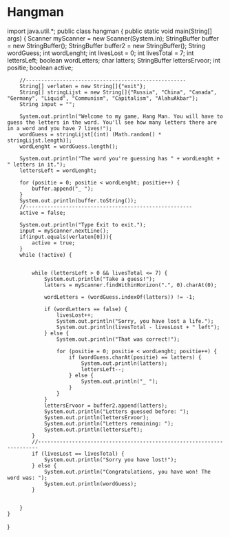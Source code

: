 # Hangman
import java.util.*;
public class hangman {
    public static void main(String[] args) {
        Scanner myScanner = new Scanner(System.in);
        StringBuffer buffer = new StringBuffer();
        StringBuffer buffer2 = new StringBuffer();
        String wordGuess;
        int wordLenght;
        int livesLost = 0;
        int livesTotal = 7;
        int lettersLeft;
        boolean wordLetters;
        char latters;
        StringBuffer lettersErvoor;
        int positie;
        boolean active;


        //----------------------------------------------------
        String[] verlaten = new String[]{"exit"};
        String[] stringLijst = new String[]{"Russia", "China", "Canada", "Germany", "Liquid", "Communism", "Capitalism", "AlahuAkbar"};
        String input = "";

        System.out.println("Welcome to my game, Hang Man. You will have to guess the letters in the word. You'll see how many letters there are in a word and you have 7 lives!");
        wordGuess = stringLijst[(int) (Math.random() * stringLijst.length)];
        wordLenght = wordGuess.length();

        System.out.println("The word you're guessing has " + wordLenght + " letters in it.");
        lettersLeft = wordLenght;

        for (positie = 0; positie < wordLenght; positie++) {
            buffer.append("_ ");
        }
        System.out.println(buffer.toString());
        //------------------------------------------------------
        active = false;

        System.out.println("Type Exit to exit.");
        input = myScanner.nextLine();
        if(input.equals(verlaten[0])){
            active = true;
        }
        while (!active) {


            while (lettersLeft > 0 && livesTotal <= 7) {
                System.out.println("Take a guess!");
                latters = myScanner.findWithinHorizon(".", 0).charAt(0);

                wordLetters = (wordGuess.indexOf(latters)) != -1;

                if (wordLetters == false) {
                    livesLost++;
                    System.out.println("Sorry, you have lost a life.");
                    System.out.println(livesTotal - livesLost + " left");
                } else {
                    System.out.println("That was correct!");

                    for (positie = 0; positie < wordLenght; positie++) {
                        if (wordGuess.charAt(positie) == latters) {
                            System.out.println(latters);
                            lettersLeft--;
                        } else {
                            System.out.println("_ ");
                        }
                    }
                }
                lettersErvoor = buffer2.append(latters);
                System.out.println("Letters guessed before: ");
                System.out.println(lettersErvoor);
                System.out.println("Letters remaining: ");
                System.out.println(lettersLeft);
            }
            //----------------------------------------------------------------------
            if (livesLost == livesTotal) {
                System.out.println("Sorry you have lost!");
            } else {
                System.out.println("Congratulations, you have won! The word was: ");
                System.out.println(wordGuess);
            }


        }
    }
}
